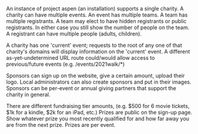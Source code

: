 An instance of project aspen (an installation) supports a single charity.
A charity can have multiple events.
An event has multiple teams.
A team has multiple registrants.
A team may elect to have hidden registrants or public registrants.  In either case you still show the number of people on the team.
A registrant can have multiple people (adults, children).


A charity has one 'current' event; requests to the root of any one of that charity's domains will display information on the 'current' event.
A different as-yet-undetermined URL route could/would allow access to previous/future events (e.g. /events/2021walk/*)

Sponsors can sign up on the website, give a certain amount, upload their logo.
Local administrators can also create sponsors and put in their images.
Sponsors can be per-event or annual giving partners that support the charity in general.

There are different fundraising tier amounts, (e.g. $500 for 6 movie tickets, $1k for a kindle, $2k for an iPad, etc.)  Prizes are public on the sign-up page.  Show whatever prize you most recently qualified for and how far away you are from the next prize.  Prizes are per event.